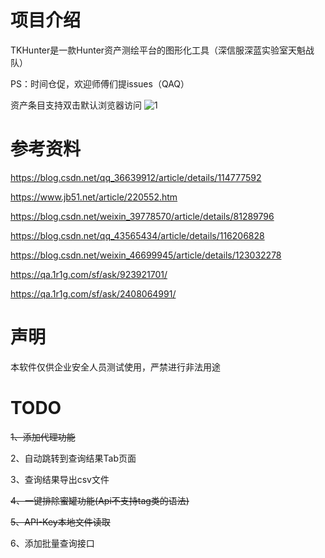 # 项目介绍 
TKHunter是一款Hunter资产测绘平台的图形化工具（深信服深蓝实验室天魁战队）

PS：时间仓促，欢迎师傅们提issues（QAQ）

资产条目支持双击默认浏览器访问
![1](https://user-images.githubusercontent.com/113674835/190614605-fdd118e1-bb50-4ff8-9ee3-b12364eba497.png)

# 参考资料

https://blog.csdn.net/qq_36639912/article/details/114777592

https://www.jb51.net/article/220552.htm

https://blog.csdn.net/weixin_39778570/article/details/81289796

https://blog.csdn.net/qq_43565434/article/details/116206828

https://blog.csdn.net/weixin_46699945/article/details/123032278

https://qa.1r1g.com/sf/ask/923921701/

https://qa.1r1g.com/sf/ask/2408064991/

# 声明
本软件仅供企业安全人员测试使用，严禁进行非法用途

# TODO
~~1、添加代理功能~~

2、自动跳转到查询结果Tab页面

3、查询结果导出csv文件

~~4、一键排除蜜罐功能(Api不支持tag类的语法)~~

~~5、API-Key本地文件读取~~

6、添加批量查询接口
